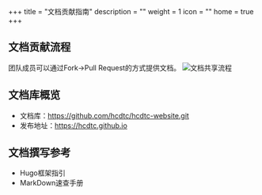 +++
title = "文档贡献指南"
description = ""
weight = 1
icon = ""
home = true
+++

## 文档贡献流程

团队成员可以通过Fork->Pull Request的方式提供文档。
![文档共享流程](/img/docs/80-team-doc/1-doc-quickstart/doc-contribute.png "文档共享流程")

## 文档库概览

* 文档库：https://github.com/hcdtc/hcdtc-website.git
* 发布地址：https://hcdtc.github.io

## 文档撰写参考

* Hugo框架指引
* MarkDown速查手册

